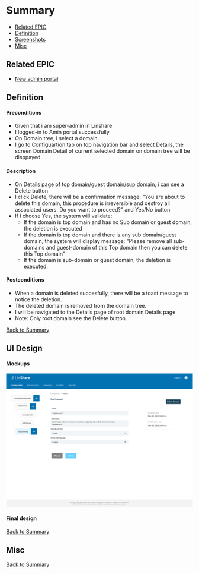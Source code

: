 # Summary

* [Related EPIC](#related-epic)
* [Definition](#definition)
* [Screenshots](#screenshots)
* [Misc](#misc)

## Related EPIC

* [New admin portal](./README.md)

## Definition

#### Preconditions

* Given that i am super-admin in Linshare 
* I logged-in to Amin portal successfully
* On Domain tree, i select a domain. 
* I go to Configuartion tab on top navigation bar and select Details, the screen Domain Detail of current selected domain on domain tree will be disppayed.

#### Description

* On Details page of top domain/guest domain/sup domain, i can see a Delete button
* I click Delete, there will be a confirmation message: "You are about to delete this domain, this procedure is irreversible and destroy all associated users. Do you want to proceed?" and Yes/No button
* If i choose Yes, the system will validate:
   * If the domain is top domain and has no Sub domain or guest domain, the deletion is executed 
   * If the domain is top domain and there is any sub domain/guest domain, the system will display message: "Please remove all sub-domains and guest-domain of this Top domain then you can delete this Top domain" 
   * If the domain is sub-domain or guest domain, the deletion is executed. 

#### Postconditions

* When a domain is deleted succesfully, there will be a toast message to notice the deletion.
* The deleted domain is removed from the domain tree. 
* I will be navigated to the Details page of root domain Details page
* Note: Only root domain see the Delete button. 

[Back to Summary](#summary)

## UI Design

#### Mockups

![story19](./mockups/19.1.png)

#### Final design

[Back to Summary](#summary)
## Misc

[Back to Summary](#summary)
